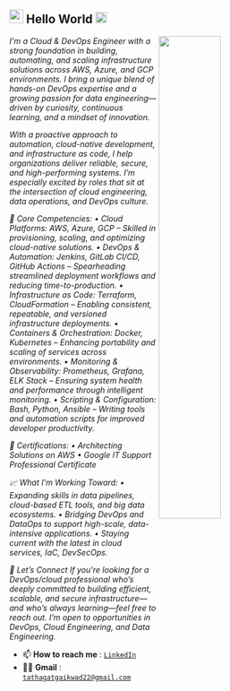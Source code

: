 
<h2><img src="https://imgur.com/CTPzCrS.gif" height=25px width=25px> Hello World <img src="https://imgur.com/TFzFv3D.gif" height=20px width=20px></h2>
<img src="https://imgur.com/Z9n1y5S.gif" height=47% width=47% align="right">


<p><i>
I'm a Cloud & DevOps Engineer with a strong foundation in building, automating, and scaling infrastructure solutions across AWS, Azure, and GCP environments. I bring a unique blend of hands-on DevOps expertise and a growing passion for data engineering—driven by curiosity, continuous learning, and a mindset of innovation.

With a proactive approach to automation, cloud-native development, and infrastructure as code, I help organizations deliver reliable, secure, and high-performing systems. I’m especially excited by roles that sit at the intersection of cloud engineering, data operations, and DevOps culture.

🚀 Core Competencies:
• Cloud Platforms: AWS, Azure, GCP – Skilled in provisioning, scaling, and optimizing cloud-native solutions.
• DevOps & Automation: Jenkins, GitLab CI/CD, GitHub Actions – Spearheading streamlined deployment workflows and reducing time-to-production.
• Infrastructure as Code: Terraform, CloudFormation – Enabling consistent, repeatable, and versioned infrastructure deployments.
• Containers & Orchestration: Docker, Kubernetes – Enhancing portability and scaling of services across environments.
• Monitoring & Observability: Prometheus, Grafana, ELK Stack – Ensuring system health and performance through intelligent monitoring.
• Scripting & Configuration: Bash, Python, Ansible – Writing tools and automation scripts for improved developer productivity.

📜 Certifications:
• Architecting Solutions on AWS
• Google IT Support Professional Certificate

📈 What I'm Working Toward:
• Expanding skills in data pipelines, cloud-based ETL tools, and big data ecosystems.
• Bridging DevOps and DataOps to support high-scale, data-intensive applications.
• Staying current with the latest in cloud services, IaC, DevSecOps.

🤝 Let’s Connect
If you're looking for a DevOps/cloud professional who’s deeply committed to building efficient, scalable, and secure infrastructure—and who’s always learning—feel free to reach out. I’m open to opportunities in DevOps, Cloud Engineering, and Data Engineering.</i></p>
<ul>

<!-- <li> 💬 <b>I use</b>: <code>ASP.NET</code>, <code>JAVA</code>, <code>C#</code>, <code>C++</code>, <code>PHP-MySQL</code>, <code>HTML</code>, <code>Bootstrap</code></li> -->
<li> 📫 <b>How to reach me</b> : <code><a href="https://www.linkedin.com/in/tathagat-gaikwad/">LinkedIn</a></code></li>
<li> 👩‍💻 <b>Gmail</b> : <code><a href="tathagatgaikwad22@gmail.com/">tathagatgaikwad22@gmail.com</a></code></li>

<!-- <li> ⚡ <b>Fun fact</b> : </li> -->
</ul>






</center>






<!-- 
 ### Hey there, I'm Tathagat 👋
<img align="right" alt="My Coding Life" src="https://media.giphy.com/media/Ah3zHH7hvsSB2/giphy.gif" width="350" > 

<b> I'm a Passionate Programmer & Developer !</b>

- 🔭 I worked on some exciting projects.

- 💬 **Java. C#, ASP.NET, DSA, VB.Net, CS core subjects, PHP-MySQL, HTML, CSS, Python**

- 📫 How to reach me **Ping me at tathagatgaikwad22@gmail.com**



## Connect with me:

[<img align="left" alt="Tathagat Gaikwad| LinkedIn" width="22px" src="https://encrypted-tbn0.gstatic.com/images?q=tbn:ANd9GcQ5aK9koXnWb3ZVf-sMcbpa-24dzf6okBdEIRHPUyrAjXgcDdetZrDXkld_Lvp8V8ukq3I&usqp=CAU" />](https://www.linkedin.com/in/tathagat-gaikwad/) [<img align="left" alt="Tathagat Gaikwad| Instagram" width="22px" src="https://encrypted-tbn0.gstatic.com/images?q=tbn:ANd9GcT8dLI_w8xxUX5OCaXG__gZ837fSHXur7H10Lu_G0OHSJMBAR-P_MGIVnukM_JEjffH49Y&usqp=CAU" />](https://www.instagram.com/thekingofownuniverse/) 
 <a href = "mailto: tathagatgaikwad22@gmail.com"><img align="left" alt="Sagar Waghmare| Gmail" width="22px" src="https://encrypted-tbn0.gstatic.com/images?q=tbn:ANd9GcQ1wI1Kc0_aBAjSqk0jSoJAi4JGDYc91f_IddEn1p-9EyUVsU7J_RBDHeiPSTVsWs1NZuE&usqp=CAU" /></a>
<br>


### Languages and Tools :

<img align="left" alt="Visual Studio Code" width="26px" src="https://raw.githubusercontent.com/github/explore/80688e429a7d4ef2fca1e82350fe8e3517d3494d/topics/visual-studio-code/visual-studio-code.png" />
<img align="left" alt="JAVA" width="26px" src="https://brandslogos.com/wp-content/uploads/images/large/java-logo-1.png" />
<img align="left" alt="ASP.NET" width="26px" src="https://cdn.volaresystems.com/Images/Posts/2019/12/aspnet_logo.png" />
<img align="left" alt="C#" width="26px" src="https://encrypted-tbn0.gstatic.com/images?q=tbn:ANd9GcSB6FYabKPE2GTmEvMM_f9RX6DIh9hhKxC15Q&usqp=CAU" />
<img align="left" alt="HTML5" width="26px" src="https://raw.githubusercontent.com/github/explore/80688e429a7d4ef2fca1e82350fe8e3517d3494d/topics/html/html.png" />
<img align="left" alt="CSS" width="26px" src="https://raw.githubusercontent.com/github/explore/80688e429a7d4ef2fca1e82350fe8e3517d3494d/topics/css/css.png" />
<img align="left" alt="Bootstrap" width="26px" src="https://cdn.icon-icons.com/icons2/2415/PNG/512/bootstrap_plain_wordmark_logo_icon_146620.png" />

<img align="left" alt="Python" width="26px" src="https://raw.githubusercontent.com/github/explore/80688e429a7d4ef2fca1e82350fe8e3517d3494d/topics/python/python.png" />
<img align="left" alt="SQL" width="26px" src="https://raw.githubusercontent.com/github/explore/80688e429a7d4ef2fca1e82350fe8e3517d3494d/topics/sql/sql.png" />
<img align="left" alt="MySQL" width="26px" src="https://raw.githubusercontent.com/github/explore/80688e429a7d4ef2fca1e82350fe8e3517d3494d/topics/mysql/mysql.png" />
<img align="left" alt="Git" width="26px" src="https://raw.githubusercontent.com/github/explore/80688e429a7d4ef2fca1e82350fe8e3517d3494d/topics/git/git.png" />
<img align="left" alt="GitHub" width="26px" src="https://raw.githubusercontent.com/github/explore/78df643247d429f6cc873026c0622819ad797942/topics/github/github.png"/>
<img align="left" alt="C" width="26px" src="https://raw.githubusercontent.com/github/explore/80688e429a7d4ef2fca1e82350fe8e3517d3494d/topics/c/c.png" />
<img align="left" alt="C++" width="26px" src="https://raw.githubusercontent.com/github/explore/80688e429a7d4ef2fca1e82350fe8e3517d3494d/topics/cpp/cpp.png" />

<br />

 -->
